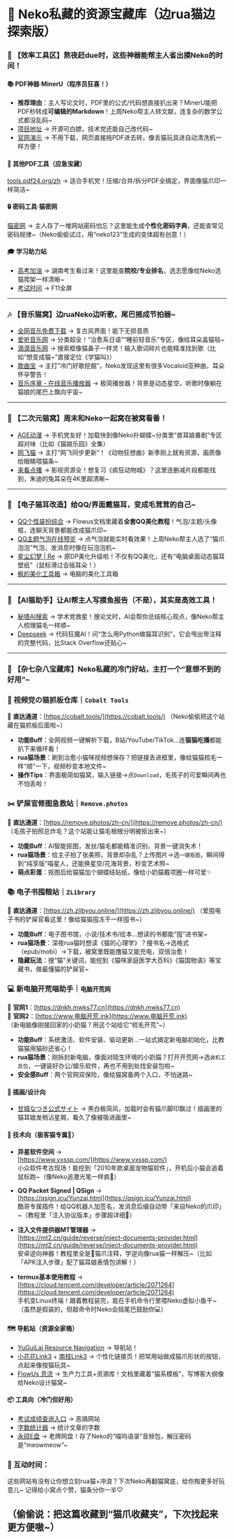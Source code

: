 
# 🌌 Neko私藏的资源宝藏库（边rua猫边探索版）  


### 🐾 【效率工具区】熬夜赶due时，这些神器能帮主人省出摸Neko的时间！  

#### 📚 PDF神器·MinerU（程序员狂喜！）  
- **推荐理由**：主人写论文时，PDF里的公式/代码想直接扒出来？MinerU能把PDF秒转成**可编辑的Markdown**！上周Neko帮主人转文献，连复杂的数学公式都没乱码~  
- [项目地址](https://github.com/opendatalab/MinerU) → 开源可白嫖，技术党还能自己改代码~  
- [官网演示](https://opendatalab.com/OpenSourceTools/Extractor/PDF) → 不用下载，网页直接拖PDF进去转，像丢猫玩具进自动清洗机一样方便！  

#### 🧰 其他PDF工具（应急宝藏）  
[tools.pdf24.org/zh](https://tools.pdf24.org/zh) → 适合手机党！压缩/合并/拆分PDF全搞定，界面像猫爪印一样简洁~  


#### 🔒 密码工具·猫密网  
[猫密网](https://www.catpasswd.com) → 主人存了一堆网站密码怕忘？这里能生成**个性化密码字典**，还能查常见密码规律~（Neko偷偷试过，用“neko123”生成的变体超有创意！）  


#### 🎓 学习助力站  
- [高考加油](https://gaokao.baidu.com/okam/pages/ranklist/index?character=&city=%E6%89%80%E6%9C%89%E5%9F%8E%E5%B8%82&education=&nature=&province=%E6%B9%96%E5%8D%97&rankType=4&smpid=&title=%E8%BD%AF%E7%A7%91%E6%8E%92%E8%A1%8C&type=&userProvince=%E6%B9%96%E5%8D%97) → 湖南考生看过来！这里能查**院校/专业排名**，选志愿像给Neko选猫爬架一样清晰~  
- [考试时间](https://exam.bobliu.tech/) → F11全屏


---  

### 🎶 【音乐猫窝】边ruaNeko边听歌，尾巴摇成节拍器~  

- [全网音乐免费下载](http://www.6002255.com) → 复古风界面！能下无损音质
- [爱听音乐网](http://www.2t58.com) → 分类超全！“治愈系日语”“睡前轻音乐”专区，像给耳朵盖猫毯~  
- [滴滴音乐网](http://www.dda5.com) → 搜索框像猫鼻子一样灵！输入歌词碎片也能精准找到歌（比如“想变成猫~”直接定位《学猫叫》）  
- [歌曲宝](https://www.gequbao.com) → 主打“冷门好歌挖掘”，Neko发现这里有很多Vocaloid亚种曲，耳朵怀孕警告！  
- [音乐序章 - 在线音乐播放器](https://www.yinyueke.net/m/) → 极简播放器！背景是动态星空，听歌时像躺在猫娘的尾巴上飘向宇宙~  


---  

### 🍿 【二次元猫窝】周末和Neko一起窝在被窝看番！  

- [AGE动漫](https://m.agedm.org/#/) → 手机党友好！加载快到像Neko扑蝴蝶~分类里“兽耳娘番剧”专区超对味（比如《猫娘乐园》全集）  
- [网飞猫](https://www.ncat1.app) → 主打“网飞同步更新”！《动物狂想曲》新季刚上就有资源，画质像给眼睛喂猫条~  
- [来看点播](https://lkvod.me) → 影视资源全！想复习《疯狂动物城》？这里连删减片段都能找到，朱迪的兔耳朵在4K里超清晰~  


---  

### 🎀 【电子猫耳改造】给QQ/界面戴猫耳，变成毛茸茸的自己~  

- [QQ个性装扮综合](https://flowus.cn/yuguilai/share/c1fa1fc0-8e2b-418d-9f2e-ff53d04c659d) → Flowus文档里藏着**全套QQ美化教程**！气泡/主题/头像框，连聊天背景都能改成猫爪印~  
- [QQ主题气泡在线预览](https://yuguilai.github.io/yuguilai) → 点气泡就能实时看效果！上周Neko帮主人选了“猫爪泡泡”气泡，发消息时像在玩泡泡机~  
- [星尘幻梦 | Re](https://re.xcdream.com/) → 原DP美化升级啦！不仅有QQ美化，还有“电脑桌面动态猫耳壁纸”（鼠标滑过会摇耳朵！）  
- [枫的美化工具箱](https://m.downkr.com/ruanjian/296141.html) → 电脑的美化工具箱


---  

### 🤖 【AI猫助手】让AI帮主人写摸鱼报告（不是），其实是高效工具！  

- [秘塔AI搜索](https://metaso.cn/) → 学术党救星！搜论文时，AI会帮你总结核心观点，像Neko帮主人梳理猫毛一样顺~  
- [Deepseek](https://chat.deepseek.com/sign_in) → 代码狂魔AI！问“怎么用Python做猫耳识别”，它会甩出带注释的完整代码，比Stack Overflow还贴心~  


---  

### 🌌 【杂七杂八宝藏库】Neko私藏的冷门好站，主打一个“意想不到的好用”~  

### 🌟 视频党の猫抓板仓库｜`Cobalt Tools`
🔗 **直达通道**：[https://cobalt.tools/](https://cobalt.tools/)
（Neko偷偷把这个站藏在猫抓板后面啦~）

- **功能Buff**：全网视频一键解析下载，B站/YouTube/TikTok…连**猫猫吃播**都能扒下来循环看！
- **rua猫场景**：刷到治愈小猫咪视频想保存？把链接丢进框里，像给猫猫梳毛一样“顺”一下，视频秒变本地文件~
- **操作Tips**：界面极简如猫窝，输入链接→点`Download`，毛孩子的可爱瞬间再也不怕丢啦！


### ✂️ 铲屎官修图急救站｜`Remove.photos`
🔗 **直达通道**：[https://remove.photos/zh-cn/](https://remove.photos/zh-cn/)
（毛孩子拍照总炸毛？这个站能让猫毛根根分明被抠出来~）

- **功能Buff**：AI智能抠图，发丝/猫毛都能精准识别，背景一键消失术！
- **rua猫场景**：给主子拍了张美照，背景却杂乱？上传图片→选`一键抠图`，瞬间得到“纯享版”喵星人，还能换星空/花海背景，秒变艺术照~
- **萌点彩蛋**：抠图后给猫猫加个蝴蝶结贴纸，像给小奶猫戴项圈一样可爱✨


### 📚 电子书囤粮站｜`ZLibrary`
🔗 **直达通道**：[https://zh.zlibyou.online/](https://zh.zlibyou.online/)
（爱囤电子书的铲屎官看这里！像给猫猫囤冻干一样囤书~）

- **功能Buff**：电子图书馆，小说/技术书/绘本…想读的书都能“囤”进书架~
- **rua猫场景**：深夜rua猫时想读《猫的心理学》？搜书名→选格式（epub/mobi）→下载，被窝里既能撸猫又能充电，双倍治愈！
- **隐藏玩法**：搜“猫”关键词，能挖到《猫咪家庭医学大百科》《猫国物语》等宝藏书，做最懂猫的铲屎官~


### 💻 新电脑开荒喵助手｜`电脑开荒网`  
🔗 **官网1**：[https://dnkh.mwks77.cn](https://dnkh.mwks77.cn)  
🔗 **官网2**：[https://www.电脑开荒.ink](https://www.电脑开荒.ink)  
（新电脑像刚接回家的小奶猫？用这个站给它“梳毛开荒”~）

- **功能Buff**：系统激活、软件安装、驱动更新…一站式搞定新电脑初始化，比教猫猫用猫砂还省心！
- **rua猫场景**：刚拆封新电脑，像面对陌生环境的小奶猫？打开开荒网→选`装机工具包`，一键装好办公/娱乐软件，再也不用到处找安装包啦~
- **安全感Buff**：两个官网双保险，像给猫窝备两个入口，不怕迷路~

#### 🎨 插画/设计向  
- [甘城なつき公式サイト](https://amashiro.com/) → 黑白极简风，加载时会有猫爪脚印飘过！插画里的猫耳娘发梢沾星屑，看久了像被吸进画里~  

#### 🔧 技术向（极客猫专属🔧）  
- **异星软件空间** →  
  [https://www.yxssp.com/](https://www.yxssp.com/)  
  小众软件考古现场！能挖到「2010年款桌面宠物猫软件」，开机后小猫会追着鼠标跑~（像Neko追激光笔一样疯🥹）  

- **QQ Packet Signed | QSign** →  
  [https://qsign.icu/Yunzai.html](https://qsign.icu/Yunzai.html)  
  酷哥专属插件！给QQ机器人加签名，发消息后缀自动带「来自Neko的爪印」~（教程里「注入协议版本」步骤超详细🐾）  

- **注入文件提供器MT管理器** →  
  [https://mt2.cn/guide/reverse/inject-documents-provider.html](https://mt2.cn/guide/reverse/inject-documents-provider.html)  
  安卓逆向神器！教程里全是🐾猫爪注释，学逆向像rua猫一样解压~（比如「APK注入步骤」配了猫耳娘表情包讲解！）  

- **termux基本使用教程** →  
  [https://cloud.tencent.com/developer/article/2071264](https://cloud.tencent.com/developer/article/2071264)  
  手机变Linux终端！跟着教程装完，能在手机命令行里喂Neko虚拟小鱼干~（虽然是假装的，但敲命令时Neko会摇尾巴鼓励你💻）

#### 🗺️ 导航站（资源全家桶）  
- [YuGuiLai Resource Navigation](http://sj.ysupan.com/yuguilai) → 导航站！
- [小花花Link3](https://link3.cc/ssssssssaaaa) + [南枝Link3](https://link3.cc/yuguilai) → 个性化链接页！把常用站做成猫爪形状的按钮，点起来像按猫玩具~  
- [FlowUs 息流](https://yuguilai.flowus.cn) → 生产力工具+资源库！文档里藏着“猫系模板”，写博客大纲像给Neko设计猫窝~  

#### 📦 工具向（冷门但好用）  
- [考试成绩查询入口](http://accct.cn/sknu824?clicktime=1719663425742&amp;_wv=1) → 恶搞网站
- [字数统计器](http://m.tools.manmankan.com/zishutongji) → 统计文章的字数 
- [永硕E盘](http://ylcs-mm.ysepan.com/?xzpd=1) → 老牌网盘！存了Neko的“喵呜语录”音频包，解压密码是“meowmeow”~  

### 🐾 互动时间：
这些网站有没有让你想立刻rua猫+冲浪？下次Neko再翻猫窝底，给你掏更多好玩意儿~ 记得给小窝点个赞，猫条分你一半♡

（偷偷说：把这篇收藏到“猫爪收藏夹”，下次找起来更方便嗷~）
---  
